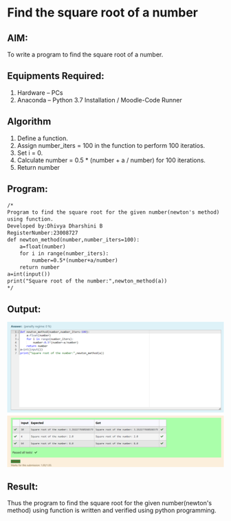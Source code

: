 # Find the square root of a number

## AIM:
To write a program to find the square root of a number.

## Equipments Required:
1. Hardware – PCs
2. Anaconda – Python 3.7 Installation / Moodle-Code Runner

## Algorithm
1. Define a function.
2. Assign number_iters = 100 in the function to perform 100 iteratios.
3. Set i = 0.
4. Calculate  number = 0.5 * (number + a / number) for 100 iterations.
5. Return number

## Program:
``````
/*
Program to find the square root for the given number(newton's method) using function.
Developed by:Dhivya Dharshini B
RegisterNumber:23008727  
def newton_method(number,number_iters=100):
    a=float(number)
    for i in range(number_iters):
        number=0.5*(number+a/number)
    return number
a=int(input())
print("Square root of the number:",newton_method(a))
*/
``````

## Output:
![gcd of two number](/Screenshot%202023-11-29%20092940.png)


## Result:
Thus the program to find the square root for the given number(newton's method) using function is written and verified using python programming.
